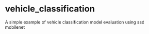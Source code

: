# vehicle_classification
A simple example of vehicle classification model evaluation using ssd mobilenet
